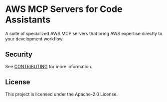 # AWS MCP Servers for Code Assistants

A suite of specialized AWS MCP servers that bring AWS expertise directly to your development workflow.

## Security

See [CONTRIBUTING](CONTRIBUTING.md#security-issue-notifications) for more information.

## License

This project is licensed under the Apache-2.0 License.
